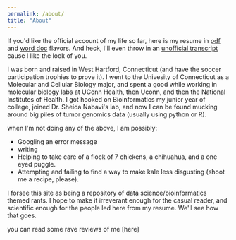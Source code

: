 ```yaml
---
permalink: /about/
title: "About"
---
```



If you'd like the official account of my life so far, here is my resume in [pdf](/assets/Thomas_Davis_Resume.pdf) and [word doc](/assets/Thomas_Davis_Resume.docx) flavors. And heck, I'll even throw in an [unofficial transcript](/assets/Thomas_Davis_Transcript.pdf) cause I like the look of you. 

I was born and raised in West Hartford, Connecticut (and have the soccer participation trophies to prove it). I went to the Univesity of Connecticut as a Molecular and Cellular Biology major, and spent a good while working in molecular biology labs at UConn Health, then Uconn, and then the National Institutes of Health. I got hooked on Bioinformatics my junior year of college, joined Dr. Sheida Nabavi's lab, and now I can be found mucking around big piles of tumor genomics data (usually using python or R). 

when I'm not doing any of the above, I am possibly: 

* Googling an error message 
* writing
* Helping to take care of a flock of 7 chickens, a chihuahua, and a one eyed puggle. 
* Attempting and failing to find a way to make kale less disgusting (shoot me a recipe, please). 
  
I forsee this site as being a repository of data science/bioinformatics themed rants. I hope to make it irreverant enough for the casual reader, and scientific enough for the people led here from my resume. We'll see how that goes.       

you can read some rave reviews of me [here]
